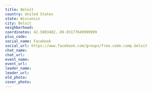 ```yaml
---
title: Beloit
country: United States
state: Wisconsin
city: Beloit
neighborhood: 
coordinates: 42.5083482,-89.03177649999999
plus_code:
social_name: Facebook
social_url: https://www.facebook.com/groups/free.code.camp.beloit
chat_name:
chat_url:
event_name:
event_url:
leader_name:
leader_url:
old_photo: 
cover_photo:
---
```

